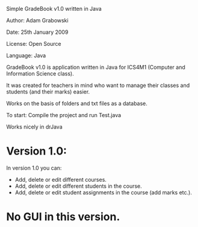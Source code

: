 Simple GradeBook v1.0 written in Java

Author:    Adam Grabowski

Date:      25th January 2009

License:   Open Source

Language:  Java


GradeBook v1.0 is application written in Java for ICS4M1 (Computer and Information Science class).

It was created for teachers in mind who want to manage their classes and students (and their marks) easier.

Works on the basis of folders and txt files as a database. 


To start: 
Compile the project and run Test.java

Works nicely in drJava


Version 1.0:
===================================================================
In version 1.0 you can:
-	Add, delete or edit different courses.
-	Add, delete or edit different students in the course.
-	Add, delete or edit student assignments in the course (add marks etc.).

No GUI in this version. 
===================================================================
